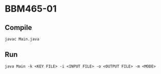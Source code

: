 # BBM465-01

## Compile
`javac Main.java`

## Run
`java Main -k <KEY FILE> -i <INPUT FILE> -o <OUTPUT FILE> -m <MODE>`




